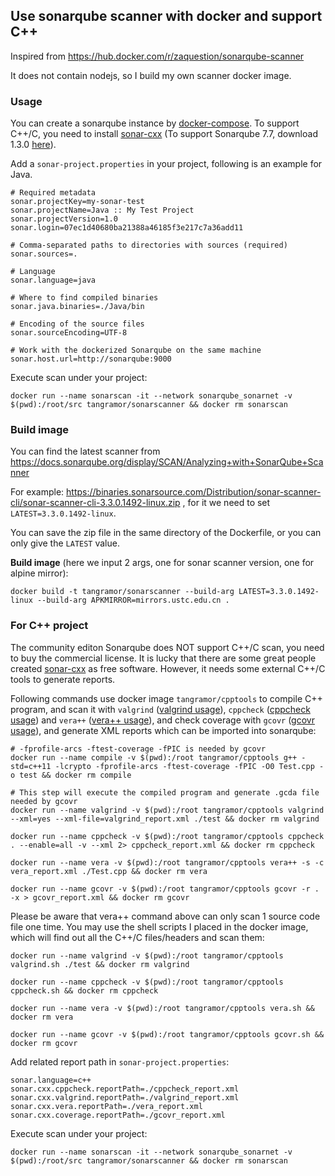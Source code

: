 ## Use sonarqube scanner with docker and support C++

Inspired from https://hub.docker.com/r/zaquestion/sonarqube-scanner

It does not contain nodejs, so I build my own scanner docker image.


### Usage

You can create a sonarqube instance by [docker-compose](https://github.com/SonarSource/docker-sonarqube/blob/master/recipes/docker-compose-postgres-example.yml). To support C++/C, you need to install [sonar-cxx](https://github.com/SonarOpenCommunity/sonar-cxx) (To support Sonarqube 7.7, download 1.3.0 [here](https://ci.appveyor.com/project/SonarOpenCommunity/sonar-cxx/builds/23281379/artifacts)).

Add a `sonar-project.properties` in your project, following is an example for Java.
```
# Required metadata
sonar.projectKey=my-sonar-test
sonar.projectName=Java :: My Test Project
sonar.projectVersion=1.0
sonar.login=07ec1d40680ba21388a46185f3e217c7a36add11

# Comma-separated paths to directories with sources (required)
sonar.sources=.

# Language
sonar.language=java

# Where to find compiled binaries
sonar.java.binaries=./Java/bin

# Encoding of the source files
sonar.sourceEncoding=UTF-8

# Work with the dockerized Sonarqube on the same machine
sonar.host.url=http://sonarqube:9000

```

Execute scan under your project:
```
docker run --name sonarscan -it --network sonarqube_sonarnet -v $(pwd):/root/src tangramor/sonarscanner && docker rm sonarscan
```


### Build image

You can find the latest scanner from https://docs.sonarqube.org/display/SCAN/Analyzing+with+SonarQube+Scanner

For example: https://binaries.sonarsource.com/Distribution/sonar-scanner-cli/sonar-scanner-cli-3.3.0.1492-linux.zip , for it we need to set `LATEST=3.3.0.1492-linux`.

You can save the zip file in the same directory of the Dockerfile, or you can only give the `LATEST` value.

**Build image** (here we input 2 args, one for sonar scanner version, one for alpine mirror):
```
docker build -t tangramor/sonarscanner --build-arg LATEST=3.3.0.1492-linux --build-arg APKMIRROR=mirrors.ustc.edu.cn .
```


### For C++ project

The community editon Sonarqube does NOT support C++/C scan, you need to buy the commercial license. It is lucky that there are some great people created [sonar-cxx](https://github.com/SonarOpenCommunity/sonar-cxx) as free software. However, it needs some external C++/C tools to generate reports.

Following commands use docker image `tangramor/cpptools` to compile C++ program, and scan it with `valgrind` ([valgrind usage](http://valgrind.org/docs/manual/manual.html)), `cppcheck` ([cppcheck usage](http://cppcheck.sourceforge.net/manual.html)) and `vera++` ([vera++ usage](https://bitbucket.org/verateam/vera/wiki/Running)), and check coverage with `gcovr` ([gcovr usage](https://www.gcovr.com/en/stable/guide.html)), and generate XML reports which can be imported into sonarqube:

```
# -fprofile-arcs -ftest-coverage -fPIC is needed by gcovr
docker run --name compile -v $(pwd):/root tangramor/cpptools g++ -std=c++11 -lcrypto -fprofile-arcs -ftest-coverage -fPIC -O0 Test.cpp -o test && docker rm compile

# This step will execute the compiled program and generate .gcda file needed by gcovr
docker run --name valgrind -v $(pwd):/root tangramor/cpptools valgrind --xml=yes --xml-file=valgrind_report.xml ./test && docker rm valgrind

docker run --name cppcheck -v $(pwd):/root tangramor/cpptools cppcheck . --enable=all -v --xml 2> cppcheck_report.xml && docker rm cppcheck

docker run --name vera -v $(pwd):/root tangramor/cpptools vera++ -s -c vera_report.xml ./Test.cpp && docker rm vera

docker run --name gcovr -v $(pwd):/root tangramor/cpptools gcovr -r . -x > gcovr_report.xml && docker rm gcovr
```

Please be aware that vera++ command above can only scan 1 source code file one time. You may use the shell scripts I placed in the docker image, which will find out all the C++/C files/headers and scan them:

```
docker run --name valgrind -v $(pwd):/root tangramor/cpptools valgrind.sh ./test && docker rm valgrind

docker run --name cppcheck -v $(pwd):/root tangramor/cpptools cppcheck.sh && docker rm cppcheck

docker run --name vera -v $(pwd):/root tangramor/cpptools vera.sh && docker rm vera

docker run --name gcovr -v $(pwd):/root tangramor/cpptools gcovr.sh && docker rm gcovr
```

Add related report path in `sonar-project.properties`:

```
sonar.language=c++
sonar.cxx.cppcheck.reportPath=./cppcheck_report.xml
sonar.cxx.valgrind.reportPath=./valgrind_report.xml
sonar.cxx.vera.reportPath=./vera_report.xml
sonar.cxx.coverage.reportPath=./gcovr_report.xml
```


Execute scan under your project:
```
docker run --name sonarscan -it --network sonarqube_sonarnet -v $(pwd):/root/src tangramor/sonarscanner && docker rm sonarscan
```



